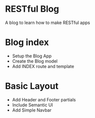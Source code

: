 # RESTful Blog
A blog to learn how to make RESTful apps

# Blog index
* Setup the Blog App
* Create the Blog model
* Add INDEX route and template

# Basic Layout
* Add Header and Footer partials
* Include Semantic UI
* Add Simple Navbar